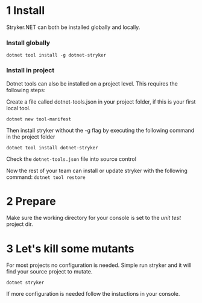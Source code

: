# 1 Install

Stryker.NET can both be installed globally and locally.

### Install globally
```
dotnet tool install -g dotnet-stryker
```

### Install in project
Dotnet tools can also be installed on a project level. This requires the following steps:

Create a file called dotnet-tools.json in your project folder, if this is your first local tool.

```
dotnet new tool-manifest
```

Then install stryker without the -g flag by executing the following command in the project folder

```
dotnet tool install dotnet-stryker
```

Check the `dotnet-tools.json` file into source control

Now the rest of your team can install or update stryker with the following command:
`dotnet tool restore`

# 2 Prepare

Make sure the working directory for your console is set to the *unit test* project dir.

# 3 Let's kill some mutants
For most projects no configuration is needed. Simple run stryker and it will find your source project to mutate.

```
dotnet stryker
```

If more configuration is needed follow the instuctions in your console.
